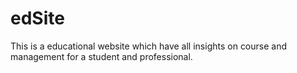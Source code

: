 # edSite
This is a educational website which have all insights on course and management for a student and professional.
